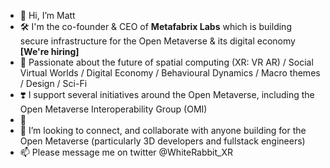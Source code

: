 - 👋 Hi, I’m Matt
- 🛠️ I'm the co-founder & CEO of **Metafabrix Labs** which is building secure infrastructure for the Open Metaverse & its digital economy **[We're hiring]**
- 💜 Passionate about the future of spatial computing (XR: VR AR) / Social Virtual Worlds / Digital Economy / Behavioural Dynamics / Macro themes / Design / Sci-Fi 
- ❣️ I support several initiatives around the Open Metaverse, including the Open Metaverse Interoperability Group (OMI)
- 🌱 
- 💞️ I’m looking to connect, and collaborate with anyone building for the Open Metaverse (particularly 3D developers and fullstack engineers)
- 📫 Please message me on twitter @WhiteRabbit_XR 

<!---
WhiteRabbit-XR/WhiteRabbit-XR is a ✨ special ✨ repository because its `README.md` (this file) appears on your GitHub profile.
You can click the Preview link to take a look at your changes.
--->
